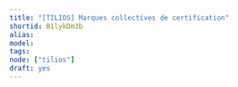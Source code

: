 ```yaml
---
title: "[TILIOS] Marques collectives de certification"
shortid: B1lykDm3b
alias:
model:
tags:
node: ["tilios"]
draft: yes
---
```

